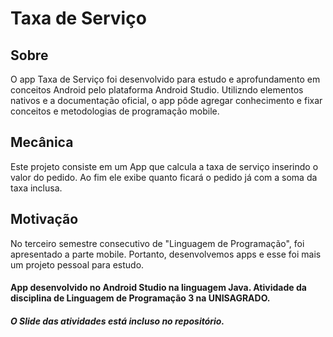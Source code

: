 # Taxa de Serviço
## Sobre
O app Taxa de Serviço foi desenvolvido para estudo e aprofundamento em conceitos Android pelo plataforma Android Studio. Utilizndo elementos nativos e a documentação oficial, o app pôde agregar conhecimento e fixar conceitos e metodologias de programação mobile.

## Mecânica
Este projeto consiste em um App que calcula a taxa de serviço inserindo o valor do pedido. Ao fim ele exibe quanto ficará o pedido já com a soma da taxa inclusa.

## Motivação
No terceiro semestre consecutivo de "Linguagem de Programação", foi apresentado a parte mobile. Portanto, desenvolvemos apps e esse foi mais um projeto pessoal para estudo.

#### App desenvolvido no Android Studio na linguagem Java. Atividade da disciplina de Linguagem de Programação 3 na UNISAGRADO.
##### O Slide das atividades está incluso no repositório.
